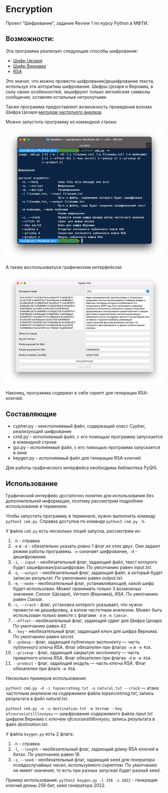 # Encryption
Проект "Шифрование", задание Review 1 по курсу Python в МФТИ.

## Возможности:
Эта программа реализует следующие способы шифрования:
 - [Шифр Цезаря](https://ru.wikipedia.org/wiki/%D0%A8%D0%B8%D1%84%D1%80_%D0%A6%D0%B5%D0%B7%D0%B0%D1%80%D1%8F)
 - [Шифр Вернама](https://ru.wikipedia.org/wiki/%D0%A8%D0%B8%D1%84%D1%80_%D0%92%D0%B5%D1%80%D0%BD%D0%B0%D0%BC%D0%B0)
 - [RSA](https://ru.wikipedia.org/wiki/RSA)

Это значит, что можно провести шифрование/дешифрование текста, используя эти алгоритмы шифрования. Шифры Цезаря и
Вернама, в силу своих особенностей, зашифруют только английские символы сообщения, оставляя остальные нетронутыми.

Также программа предоставляет возможность проведения взлома Шифра Цезаря
[методом частотного анализа](https://ru.wikipedia.org/wiki/%D0%A7%D0%B0%D1%81%D1%82%D0%BE%D1%82%D0%BD%D1%8B%D0%B9_%D0%B0%D0%BD%D0%B0%D0%BB%D0%B8%D0%B7).

Можно запустить программу из командной строки:


![cmd_pic.png](resources/cmd_pic.png)


А также воспользоваться графическим интерфейсом:


![gui_pic.png](resources/gui_pic.png)

Наконец, программа содержит в себе скрипт для генерации RSA-ключей.

## Составляющие
 - cypher.py - неисполняемый файл, содержащий класс Cypher, реализующий шифрование
 - cmd.py - исполняемый файл, с его помощью программа запускается в командной строке
 - gui.py - исполняемый файл, с его помощью программа запускается в окне
 - keygen.py - исполняемый файл для генерации RSA-ключей

Для работы графического интерфейса необходима библиотека PyQt5.

## Использование
Графический интерфейс достаточно понятен для использования без дополнительной информации, поэтому
рассмотрим подробнее использование в терминале.

Чтобы запустить программу в терминале, нужно выполнить команду `python3 cmd.py`. Справка доступна по команде `python3 cmd.py -h`.

У файла `cmd.py` есть несколько опций запуска, рассмотрим их:
1. `-h` - справка
2. `-e` и `-d` - обязательно указать ровно 1 флаг из этих двух. Они задают режим работы программы. `-e` означает шифрование, 
`-d` - дешифрование.
3. `-i`, `--input` - необязательный флаг, задающий файл, текст которого будет зашифрован/расшифрован. По умолчанию равен _input.txt_.
4. `-o`, `--output` - необязательный флаг, задающий файл, в который будет записан результат. По умолчанию равен _output.txt_.
5. `-m`, `--mode` - необязательный флаг, устанавливающий, какой шифр будет использован. Может принимать только 3 
возможных значения: _Caesar_ (Цезаря), _Vernam_ (Вернама), _RSA_. По умолчанию равен _Caesar_.
6. `-c`, `--crack` - флаг, установка которого указывает, что нужно провести не дешифровку, а взлом частотным анализом.
Может быть использован только вместе с флагами `-d` и `-m Caesar`.
7. `--offset` - необязательный флаг, задающий сдвиг для Шифра Цезаря. По умолчанию равен _42_.
8. `--key` - необязательный флаг, задающий ключ для шифра Вернама. По умолчанию равен _secret_.
9. `--pubexp` - флаг, задающий публичную экспоненту — часть публичного ключа RSA. Флаг обязателен при флагах `-e` и `-m RSA`.
10. `--privexp` - флаг, задающий закрытую экспоненту — часть приватного ключа RSA. Флаг обязателен при флагах `-d` и `-m RSA`.
11. `--product` - флаг, задающий модуль — часть ключа RSA. Флаг обязателен при флаге `-m RSA`.

Несколько примеров использования:

`python3 cmd.py -d -i topsecretmsg.txt -o natural.txt --crack` — атака частотным анализом на содержимое файла _topsecretmsg.txt_,
запись результата в файл _natural.txt_.

`python3 cmd.py -e -o destination.txt -m Vernam --key ofcourseistillloveyou` — ширфрование содержимого файла _input.txt_ шифром Вернама
с ключем _ofcourseistillloveyou_, запись результата в файл _destination.txt_.

У файла `keygen.py` есть 2 флага:
1. `-h` - справка
2. `-l`, `--length` - необязательный флаг, задающий длину RSA ключей в битах. По умолчанию равен 16.
3. `-s`, `--seed` - необязательный флаг, задающий seed для генератора псевдослучайных чисел, используемого скриптом.
По умолчанию не имеет значения, то есть при разных запусках будет разный seed.

Пример использования:
`python3 keygen.py -l 256 -s 2022` - генерация ключей длины 256 бит, seed генератора 2022.